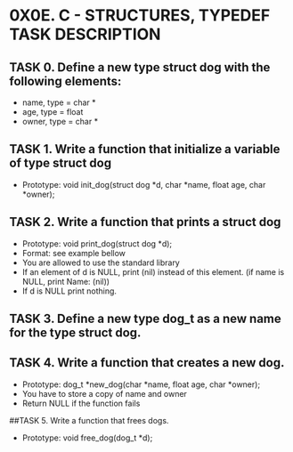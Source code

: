 # 0X0E. C - STRUCTURES, TYPEDEF TASK DESCRIPTION

## TASK 0. Define a new type struct dog with the following elements:

- name, type = char *
- age, type = float
- owner, type = char *

## TASK 1. Write a function that initialize a variable of type struct dog

- Prototype: void init_dog(struct dog *d, char *name, float age, char *owner);

## TASK 2. Write a function that prints a struct dog

- Prototype: void print_dog(struct dog *d);
- Format: see example bellow
- You are allowed to use the standard library
- If an element of d is NULL, print (nil) instead of this element. (if name is NULL, print Name: (nil))
- If d is NULL print nothing.

## TASK 3. Define a new type dog_t as a new name for the type struct dog.

## TASK 4. Write a function that creates a new dog.

- Prototype: dog_t *new_dog(char *name, float age, char *owner);
- You have to store a copy of name and owner
- Return NULL if the function fails

##TASK 5. Write a function that frees dogs.

- Prototype: void free_dog(dog_t *d);
